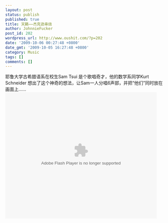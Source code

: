 ```yaml
---
layout: post
status: publish
published: true
title: 天籁——杰克逊串烧
author: JohnnieFucker
post_id: 202
wordpress_url: http://www.oushit.com/?p=202
date: '2009-10-06 00:27:48 +0800'
date_gmt: '2009-10-05 16:27:48 +0800'
category: Music
tags: []
comments: []
---
```

<p>耶鲁大学古希腊语系在校生Sam Tsui 是个歌唱奇才，他的数学系同学Kurt Schneider 想出了这个神奇的想法，让Sam一人分唱6声部，并把“他们”同时放在画面上……<br />
<embed src="http://player.youku.com/player.php/sid/XMTIyNDg4ODky/v.swf" quality="high" width="480" height="400" align="middle" allowScriptAccess="sameDomain" type="application/x-shockwave-flash"></embed></p>
